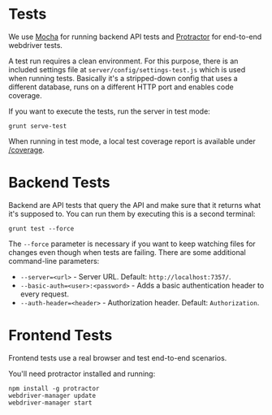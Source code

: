 # Tests

We use [Mocha][mocha] for running backend API tests and [Protractor][protractor] for end-to-end webdriver tests.

A test run requires a clean environment. For this purpose, there is an included settings file at 
`server/config/settings-test.js` which is used when running tests. Basically it's a stripped-down config that uses a 
different database, runs on a different HTTP port and enables code coverage.

If you want to execute the tests, run the server in test mode:

	grunt serve-test

When running in test mode, a local test coverage report is available under [/coverage](http://localhost:7357/coverage/).


# Backend Tests
 
Backend are API tests that query the API and make sure that it returns what it's supposed to. You can run them by
executing this is a second terminal:

	grunt test --force

The `--force` parameter is necessary if you want to keep watching files for changes even though when tests are failing.
There are some additional command-line parameters:

 * `--server=<url>` - Server URL. Default: `http://localhost:7357/`.
 * `--basic-auth=<user>:<password>` - Adds a basic authentication header to every request.
 * `--auth-header=<header>` - Authorization header. Default: `Authorization`.


# Frontend Tests

Frontend tests use a real browser and test end-to-end scenarios.

You'll need protractor installed and running:

	npm install -g protractor
	webdriver-manager update
	webdriver-manager start


[mocha]: http://visionmedia.github.io/mocha/
[protractor]: http://angular.github.io/protractor/
